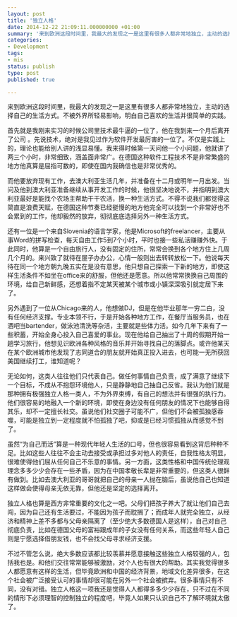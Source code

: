 ```yaml
---
layout: post
title: '独立人格'
date: 2014-12-22 21:09:11.000000000 +01:00
summary: '来到欧洲这段时间里，我最大的发现之一是这里有很多人都非常地独立，主动的选择自己的生活方式。不被外界所轻易影响，明白自己喜欢的生活并很简单的实践。'
categories:
- Development
tags:
- mis
status: publish
type: post
published: true

---
```


来到欧洲这段时间里，我最大的发现之一是这里有很多人都非常地独立，主动的选择自己的生活方式。不被外界所轻易影响，明白自己喜欢的生活并很简单的实践。

首先就是我刚来实习的时候公司里技术最牛逼的一位了，他在我到来一个月后离开了公司 。先说技术，绝对是我见过作为软件开发最厉害的一位了。不仅是实践上的，理论也能给别人讲的浅显易懂。我来得时候第一天问他一个小问题，他就讲了两三个小时，非常细致，涵盖面非常广。在德国这种软件工程技术不是非常繁盛的地方他真算是屈指可数的，即使在国内我确信也是非常优秀的。

而他要放弃现有工作，去澳大利亚生活几年，并准备在十二月或明年一月出发。当问及他到澳大利亚准备继续从事开发工作的时候，他很坚决地说不，并指明到澳大利亚最好是能找个农场主帮助干干农活，换一种生活方式。不得不说我们都觉得这简直是浪费天赋，在德国这种节奏已经挺慢的地方他完全可以找到一个非常好也不会累到的工作，他却毅然的放弃，彻彻底底选择另外一种生活方式。

还有一位是一个来自Slovenia的语言学家，他是Microsoft的freelancer，主要从事Word的拼写检查，每天自由工作5到7个小时，平时也接一些私活赚赚外快。于此同时，他算是一个自由旅行人，没有固定的住所，常常会换到各个地方住上几周几个月的。来兴致了就待在屋子办办公，心情一般则出去转转放松一下。他说每天待在同一个地方朝九晚五实在是没有意思，他只想自己探索一下新的地方，即使这样生活条件不如坐在office来的舒服，但他还是愿意。所以他常常换换自己周围的环境，给自己新鲜感，还想着指不定某天被某个城市或小镇深深吸引就定居下来了。

另外遇到了一位从Chicago来的人，他想做DJ，但是在他毕业那年一穷二白，没有任何经济支撑。专业本领不行，于是开始各种地方工作，在餐厅当服务员，也在酒吧当bartender，做泳池清洗等杂活，主要就是些体力活。如今几年下来有了一些积蓄，开始全身心投入自己喜爱的事业。现在他给自己抽出了十周的假期开始一趟学习旅行，他想见识欧洲各种风格的音乐并开始寻找自己的落脚点。或许他某天在某个欧洲城市他发现了志同道合的朋友就开始真正投入进去，也可能一无所获回美国继续打工，谁知道呢？

无论如何，这类人往往他们只代表自己。做任何事情自己负责，成了满意了继续下一个目标，不成从不抱怨环境他人，只是静静地自己抽自己反省。我认为他们就是那种拥有极强独立人格一类人，不为外界束缚，有自己的想法并有很强的执行力。他们很容易的地融入一个新的环境，即使在身边没有任何朋友的情况下也能够自得其乐，却不一定擅长社交。虽说他们社交圈子可能不广，但他们不会被孤独感吞噬，可能是独立到一定程度就不怕孤独了吧，抑或是已经习惯孤独从而感觉不到了。

虽然“为自己而活”算是一种现代年轻人生活的口号，但也很容易看到这背后种种不足。比如这些人往往不会主动去接受或承担过多对他人的责任，自我性格太明显，很难使得他们屈从任何自己不乐意的事情。另一方面，这类性格和中国传统伦理观理念多多少少会存在一些矛盾，因为在中国孝敬长辈是非常重要的，但这类人很鲜有做到。比如去澳大利亚的哥哥就把自己的母亲一人抛在脑后，虽说他自己也知道这样做会使得母亲无依无靠，但他还是坚定的选择离开。

独立人格也算是西方非常重要的文化之一吧。父母们把孩子养大了就让他们自己去闯，因为自己还有生活要过，不能因为孩子而耽搁了；而成年人就完全独立，从经济和精神上差不多都与父母亲隔离了（至少绝大多数德国人是这样），自己对自己彻底负责，比如在德国父母的富裕跟成年的子女没有任何关系，而这些年轻人自己则是宁愿选择借朋友钱，也不会找父母寻求经济支援。

不过不管怎么说，绝大多数应该都比较羡慕并愿意接触这些独立人格较强的人，包括我也是。和他们交往常常能够被激励，对个人也有很大的帮助。其实我觉得很多人都愿意有这样的生活，但毕竟欧洲和中国的经济背景，地域文化差异很多，在这个社会被广泛接受认可的事情却很可能在另外一个社会被摈弃。很多事情只有不同，没有对错。独立人格这一项我还是觉得人人都得多多少少存在，只不过在不同的情形下必须理智的控制独立的程度吧，毕竟人如果只认识自己不了解环境就太傲了。